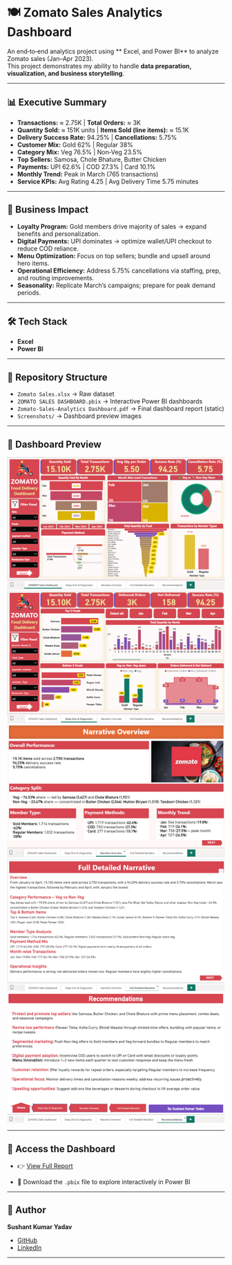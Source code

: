# 🍽️ Zomato Sales Analytics Dashboard

An end‑to‑end analytics project using ** Excel, and Power BI** to analyze Zomato sales (Jan–Apr 2023).  
This project demonstrates my ability to handle **data preparation, visualization, and business storytelling**.

---

## 📊 Executive Summary

- **Transactions:** ≈ 2.75K | **Total Orders:** ≈ 3K  
- **Quantity Sold:** ≈ 151K units | **Items Sold (line items):** ≈ 15.1K  
- **Delivery Success Rate:** 94.25% | **Cancellations:** 5.75%  
- **Customer Mix:** Gold 62% | Regular 38%  
- **Category Mix:** Veg 76.5% | Non‑Veg 23.5%  
- **Top Sellers:** Samosa, Chole Bhature, Butter Chicken  
- **Payments:** UPI 62.6% | COD 27.3% | Card 10.1%  
- **Monthly Trend:** Peak in March (765 transactions)  
- **Service KPIs:** Avg Rating 4.25 | Avg Delivery Time 5.75 minutes  

---

## 🚀 Business Impact

- **Loyalty Program:** Gold members drive majority of sales → expand benefits and personalization.  
- **Digital Payments:** UPI dominates → optimize wallet/UPI checkout to reduce COD reliance.  
- **Menu Optimization:** Focus on top sellers; bundle and upsell around hero items.  
- **Operational Efficiency:** Address 5.75% cancellations via staffing, prep, and routing improvements.  
- **Seasonality:** Replicate March’s campaigns; prepare for peak demand periods.  

---

## 🛠️ Tech Stack
 
- **Excel** 
- **Power BI** 

---

## 📂 Repository Structure

- `Zomato Sales.xlsx` → Raw dataset   
-  `ZOMATO SALES DASHBOARD.pbix` → Interactive Power BI dashboards  
- `Zomato-Sales-Analytics Dashboard.pdf` → Final dashboard report (static)  
- `Screenshots/` → Dashboard preview images  

---

## 📸 Dashboard Preview

![Dashboard Overview](Screenshots/Zomato%20Dashboard.png)  
![DeepDive Diagnostics](Screenshots/DeepDive%20Diagnostics.png)  
![Narrative](Screenshots/Narrative%20Overview.png) 
![Full Narrative](Screenshots/Full%20Detailed%20Narrative.png) 
![Recommendations](Screenshots/Recommendations.png) 

---

## 📄 Access the Dashboard

- 👉 [View Full Report](Zomato%20Sales%20Analytics%20Dashboard.pdf)
 
- 📂 Download the `.pbix` file to explore interactively in Power BI  

---

## 👤 Author

**Sushant Kumar Yadav**  
- [GitHub](https://github.com/Skysushant7366/)  
- [LinkedIn](https://linkedin.com/in/sushantkumaryadav310899/)  

---
